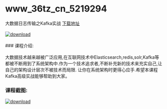 # www_36tz_cn_5219294
大数据日志传输之Kafka实战
[下载地址](http://www.36tz.cn/article/5219294 "下载地址")
<br/></br>[![download](http://36tz.cn/muke_img/2021_04_1-1-300x144.png "下载地址")](http://www.36tz.cn/article/5219294 "下载地址")
<br/></br>### 课程介绍:<br/></br>大数据技术越来越被广泛应用,在互联网技术中Elasticsearch,redis,solr,Kafka等都被不断用到了系统架构中.作为一个技术追求者,不断补充新的技术来充实自己,让自己的架构设计层次不被技术而局限. 让你在系统架构时更得心应手.希望本课程Kafka高级实战能够帮助到大家。

### 课程截图:
[![download](http://36tz.cn/muke_img/2021_04_2.png "下载地址")](http://www.36tz.cn/article/5219294 "下载地址")
